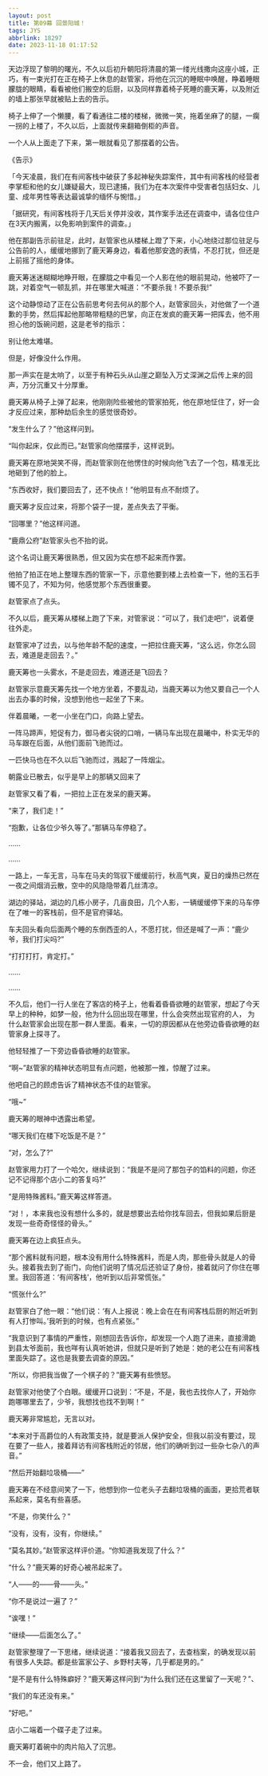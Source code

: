 ```yaml
---
layout: post
title: 第09幕 回景阳城！
tags: JYS
abbrlink: 18297
date: 2023-11-18 01:17:52
---
```

天边浮现了黎明的曙光，不久以后初升朝阳将清晨的第一缕光线撒向这座小城，正巧，有一束光打在正在椅子上休息的赵管家，将他在沉沉的睡眠中唤醒，睁着睡眼朦胧的眼睛，看看被他们搬空的后厨，以及同样靠着椅子死睡的鹿天筹，以及附近的墙上那张早就被贴上去的告示。

椅子上伸了一个懒腰，看了看通往二楼的楼梯，微微一笑，拖着坐麻了的腿，一瘸一拐的上楼了，不久以后，上面就传来翻箱倒柜的声音。

一个人从上面走了下来，第一眼就看见了那摆着的公告。

《告示》

「今天凌晨，我们在有间客栈中破获了多起神秘失踪案件，其中有间客栈的经营者李掌柜和他的女儿嫌疑最大，现已逮捕，我们为在本次案件中受害者包括妇女、儿童、成年男性等表达最诚挚的缅怀与惋惜。」

「据研究，有间客栈将于几天后关停并没收，其作案手法还在调查中，请各位住户在3天内搬离，以免影响到案件的调查。」

他在那副告示前驻足，此时，赵管家也从楼梯上蹬了下来，小心地绕过那位驻足与公告前的人，缓缓地挪到了鹿天筹身边，看着他那安逸的表情，不忍打扰，但还是上前摇了摇他的身体。

鹿天筹迷迷糊糊地睁开眼，在朦胧之中看见一个人影在他的眼前晃动，他被吓了一跳，对着空气一顿乱抓，并在哪里大喊道：“不要杀我！不要杀我!”

这个动静惊动了正在公告前思考何去何从的那个人，赵管家回头，对他做了一个道歉的手势，然后挥起他那略带粗糙的巴掌，向正在发疯的鹿天筹一把挥去，他不用担心他的饭碗问题，这是老爷的指示：

别让他太难堪。

但是，好像没什么作用。

那一声实在是太响了，以至于有种石头从山崖之巅坠入万丈深渊之后传上来的回声，万分沉重又十分厚重。

鹿天筹从椅子上弹了起来，他刚刚险些被他的管家拍死，他在原地怔住了，好一会才反应过来，那种劫后余生的感觉很奇妙。

“发生什么了？”他这样问到。

“叫你起床，仅此而已。”赵管家向他摆摆手，这样说到。

鹿天筹在原地哭笑不得，而赵管家则在他愣住的时候向他飞去了一个包，精准无比地砸到了他的脸上。

“东西收好，我们要回去了，还不快点！”他明显有点不耐烦了。

鹿天筹才反应过来，将那个袋子一提，差点失去了平衡。

“回哪里？”他这样问道。

“鹿鼎公府”赵管家头也不抬的说。

这个名词让鹿天筹很熟悉，但又因为实在想不起来而作罢。

他拍了拍正在地上整理东西的管家一下，示意他要到楼上去检查一下，他的玉石手镯不见了，不知为何，他感觉那个东西很重要。

赵管家点了点头。

不久以后，鹿天筹从楼梯上跑了下来，对管家说：“可以了，我们走吧!”，说着便往外走。

赵管家冲了过去，以与他年龄不配的速度，一把拉住鹿天筹，“这么远，你怎么回去，难道是走回去？。”

鹿天筹也一头雾水，不是走回去，难道还是飞回去？

赵管家示意鹿天筹先找一个地方坐着，不要乱动，当鹿天筹以为他又要自己一个人出去办事的时候，没想到他也一起坐了下来。

伴着晨曦，一老一小坐在门口，向路上望去。

一阵马蹄声，短促有力，御马者尖锐的口哨，一辆马车出现在晨曦中，朴实无华的马车跟在后面，从他们面前飞驰而过。

一匹快马也在不久以后飞驰而过，溅起了一阵烟尘。

朝露业已散去，似乎是早上的那辆又回来了

赵管家又看了看，一把拉上正在发呆的鹿天筹。

“来了，我们走！”

“抱歉，让各位少爷久等了。”那辆马车停稳了。

……

……

一路上，一车无言，马车在马夫的驾驭下缓缓前行，秋高气爽，夏日的燥热已然在一夜之间烟消云散，空中的风隐隐带着几丝清凉。

湖边的驿站，湖边的几栋小房子，几亩良田，几个人影，一辆缓缓停下来的马车停在了唯一的客栈前，但不是官府驿站。

车夫回头看向后面两个睡的东倒西歪的人，不愿打扰，但还是喊了一声：“鹿少爷，我们打尖吗?”

“打打打打，肯定打。”

……

……

不久后，他们一行人坐在了客店的椅子上，他看着昏昏欲睡的赵管家，想起了今天早上的种种，如梦一般，他为什么回出现在哪里，什么会突然出现官府的人，
为什么赵管家会出现在那一群人里面。看来，一切的原因都从在他旁边昏昏欲睡的赵管家身上探寻了。

他轻轻推了一下旁边昏昏欲睡的赵管家。

“啊~”赵管家的精神状态明显有点问题，他被那一推，惊醒了过来。

他吧自己的顾虑告诉了精神状态不佳的赵管家。

“哦~”

鹿天筹的眼神中透露出希望。

“哪天我们在楼下吃饭是不是？”

“对，怎么了?”

赵管家用力打了一个哈欠，继续说到：“我是不是问了那包子的馅料的问题，你还记不记得那个店小二的答复吗?”

“是用特殊酱料。”鹿天筹这样答道。

“对！，本来我也没有想什么多的，就是想要出去给你找车回去，但我如果后厨是发现一些奇奇怪怪的骨头。”

鹿天筹在边上疯狂点头。

“那个酱料就有问题，根本没有用什么特殊酱料，而是人肉，那些骨头就是人的骨头。接着我去到了衙门，向他们说明了情况后还验证了身份，接着就问了你住在哪里。我回答道：‘有间客栈’，他听到以后非常慌张。”

“慌张什么?”

赵管家白了他一眼：“他们说：‘有人上报说：晚上会在在有间客栈后厨的附近听到有人打惨叫。’我听到的时候，也有点紧张。”

“我意识到了事情的严重性，刚想回去告诉你，却发现一个人跑了进来，直接滑跪到县太爷面前，我也咩有认真听她讲，但就只是听到了她是：她的老公在有间客栈里面失踪了。这也是我要去调查的原因。”

“所以，你把我当做了一个棋子的？”鹿天筹有些愤怒。

赵管家对他使了个白眼。缓缓开口说到：“不是，不是，我也去找你人了，开始你跑哪哪里去了，少爷，我想找也找不到啊！“

鹿天筹非常尴尬，无言以对。

“本来对于高爵位的人有政策支持，就是要派人保护安全，但我以前没有要过，现在要了一些人，接着拜访有间客栈附近的邻居，他们的确听到过一些杂七杂八的声音。”

“然后开始翻垃圾桶——”

鹿天筹在不经意间笑了一下，他想到你一位老头子去翻垃圾桶的画面，更拾荒者联系起来，莫名有些喜感。

“不是，你笑什么？”

“没有，没有，没有，你继续。”

“莫名其妙。”赵管家这样评价道。“你知道我发现了什么？”

“什么？”鹿天筹的好奇心被吊起来了。

“人——的——骨——头。”

“你不是说过一遍了？”

“诶嘿！”

“继续——后面怎么了。”

赵管家整理了一下思绪，继续说道：“接着我又回去了，去查档案，的确发现以前有很多人失踪。都是些富家公子、乡野村夫等，几乎都是男的。”

“是不是有什么特殊癖好？”鹿天筹这样问到“为什么我们还在这里留了一天呢？”、

“我们的车还没有来。”

“好吧。”

店小二端着一个碟子走了过来。

鹿天筹盯着碗中的肉片陷入了沉思。

不一会，他们又上路了。


